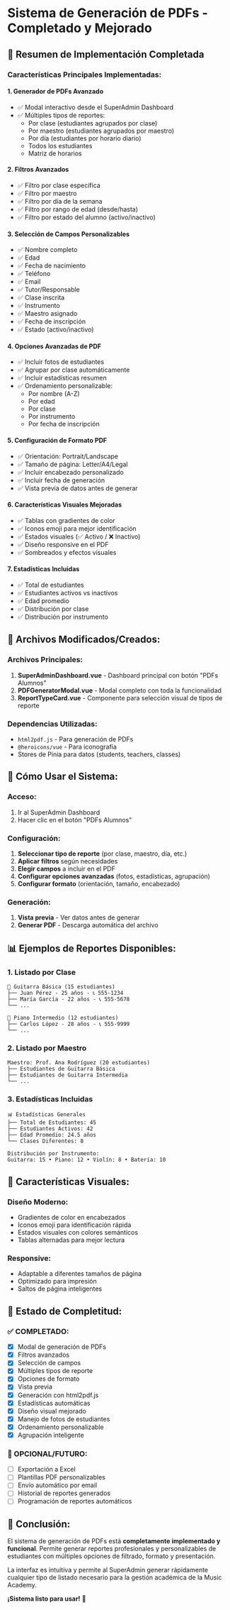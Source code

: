 # Sistema de Generación de PDFs - Completado y Mejorado

## 🎯 Resumen de Implementación Completada

### Características Principales Implementadas:

#### 1. **Generador de PDFs Avanzado**

- ✅ Modal interactivo desde el SuperAdmin Dashboard
- ✅ Múltiples tipos de reportes:
  - Por clase (estudiantes agrupados por clase)
  - Por maestro (estudiantes agrupados por maestro)
  - Por día (estudiantes por horario diario)
  - Todos los estudiantes
  - Matriz de horarios

#### 2. **Filtros Avanzados**

- ✅ Filtro por clase específica
- ✅ Filtro por maestro
- ✅ Filtro por día de la semana
- ✅ Filtro por rango de edad (desde/hasta)
- ✅ Filtro por estado del alumno (activo/inactivo)

#### 3. **Selección de Campos Personalizables**

- ✅ Nombre completo
- ✅ Edad
- ✅ Fecha de nacimiento
- ✅ Teléfono
- ✅ Email
- ✅ Tutor/Responsable
- ✅ Clase inscrita
- ✅ Instrumento
- ✅ Maestro asignado
- ✅ Fecha de inscripción
- ✅ Estado (activo/inactivo)

#### 4. **Opciones Avanzadas de PDF**

- ✅ Incluir fotos de estudiantes
- ✅ Agrupar por clase automáticamente
- ✅ Incluir estadísticas resumen
- ✅ Ordenamiento personalizable:
  - Por nombre (A-Z)
  - Por edad
  - Por clase
  - Por instrumento
  - Por fecha de inscripción

#### 5. **Configuración de Formato PDF**

- ✅ Orientación: Portrait/Landscape
- ✅ Tamaño de página: Letter/A4/Legal
- ✅ Incluir encabezado personalizado
- ✅ Incluir fecha de generación
- ✅ Vista previa de datos antes de generar

#### 6. **Características Visuales Mejoradas**

- ✅ Tablas con gradientes de color
- ✅ Iconos emoji para mejor identificación
- ✅ Estados visuales (✅ Activo / ❌ Inactivo)
- ✅ Diseño responsive en el PDF
- ✅ Sombreados y efectos visuales

#### 7. **Estadísticas Incluidas**

- ✅ Total de estudiantes
- ✅ Estudiantes activos vs inactivos
- ✅ Edad promedio
- ✅ Distribución por clase
- ✅ Distribución por instrumento

## 🔧 Archivos Modificados/Creados:

### Archivos Principales:

1. **SuperAdminDashboard.vue** - Dashboard principal con botón "PDFs Alumnos"
2. **PDFGeneratorModal.vue** - Modal completo con toda la funcionalidad
3. **ReportTypeCard.vue** - Componente para selección visual de tipos de reporte

### Dependencias Utilizadas:

- `html2pdf.js` - Para generación de PDFs
- `@heroicons/vue` - Para iconografía
- Stores de Pinia para datos (students, teachers, classes)

## 🚀 Cómo Usar el Sistema:

### Acceso:

1. Ir al SuperAdmin Dashboard
2. Hacer clic en el botón "PDFs Alumnos"

### Configuración:

1. **Seleccionar tipo de reporte** (por clase, maestro, día, etc.)
2. **Aplicar filtros** según necesidades
3. **Elegir campos** a incluir en el PDF
4. **Configurar opciones avanzadas** (fotos, estadísticas, agrupación)
5. **Configurar formato** (orientación, tamaño, encabezado)

### Generación:

1. **Vista previa** - Ver datos antes de generar
2. **Generar PDF** - Descarga automática del archivo

## 📊 Ejemplos de Reportes Disponibles:

### 1. Listado por Clase

```
🎵 Guitarra Básica (15 estudiantes)
├── Juan Pérez - 25 años - 📞 555-1234
├── María García - 22 años - 📞 555-5678
└── ...

🎵 Piano Intermedio (12 estudiantes)
├── Carlos López - 28 años - 📞 555-9999
└── ...
```

### 2. Listado por Maestro

```
Maestro: Prof. Ana Rodríguez (20 estudiantes)
├── Estudiantes de Guitarra Básica
├── Estudiantes de Guitarra Intermedia
└── ...
```

### 3. Estadísticas Incluidas

```
📊 Estadísticas Generales
├── Total de Estudiantes: 45
├── Estudiantes Activos: 42
├── Edad Promedio: 24.5 años
└── Clases Diferentes: 8

Distribución por Instrumento:
Guitarra: 15 • Piano: 12 • Violín: 8 • Batería: 10
```

## 🎨 Características Visuales:

### Diseño Moderno:

- Gradientes de color en encabezados
- Iconos emoji para identificación rápida
- Estados visuales con colores semánticos
- Tablas alternadas para mejor lectura

### Responsive:

- Adaptable a diferentes tamaños de página
- Optimizado para impresión
- Saltos de página inteligentes

## 🔄 Estado de Completitud:

### ✅ COMPLETADO:

- [x] Modal de generación de PDFs
- [x] Filtros avanzados
- [x] Selección de campos
- [x] Múltiples tipos de reporte
- [x] Opciones de formato
- [x] Vista previa
- [x] Generación con html2pdf.js
- [x] Estadísticas automáticas
- [x] Diseño visual mejorado
- [x] Manejo de fotos de estudiantes
- [x] Ordenamiento personalizable
- [x] Agrupación inteligente

### 🔄 OPCIONAL/FUTURO:

- [ ] Exportación a Excel
- [ ] Plantillas PDF personalizables
- [ ] Envío automático por email
- [ ] Historial de reportes generados
- [ ] Programación de reportes automáticos

## 🎯 Conclusión:

El sistema de generación de PDFs está **completamente implementado y funcional**. Permite generar reportes profesionales y personalizables de estudiantes con múltiples opciones de filtrado, formato y presentación.

La interfaz es intuitiva y permite al SuperAdmin generar rápidamente cualquier tipo de listado necesario para la gestión académica de la Music Academy.

**¡Sistema listo para usar!** 🎉
